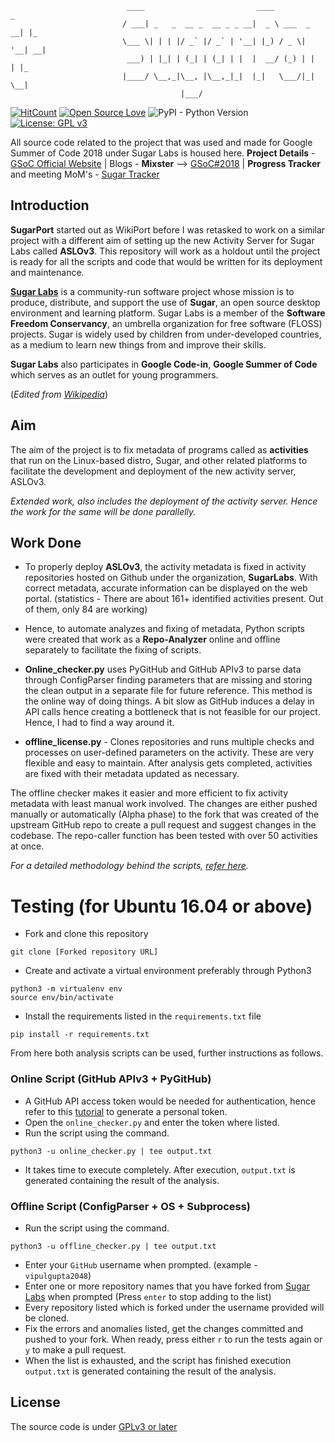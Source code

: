                               ____                         ____            _   
                             / ___| _   _  __ _  __ _ _ __|  _ \ ___  _ __| |_ 
                             \___ \| | | |/ _` |/ _` | '__| |_) / _ \| '__| __|
                              ___) | |_| | (_| | (_| | |  |  __/ (_) | |  | |_ 
                             |____/ \__,_|\__, |\__,_|_|  |_|   \___/|_|   \__|
                                          |___/                                

[![HitCount](http://hits.dwyl.io/vipulgupta2048/sugarport.svg)](http://hits.dwyl.io/vipulgupta2048/sugarport) [![Open Source Love](https://badges.frapsoft.com/os/v1/open-source.png?v=103)](https://github.com/ellerbrock/open-source-badges/)  ![PyPI - Python Version](https://img.shields.io/pypi/pyversions/Django.svg) [![License: GPL v3](https://img.shields.io/badge/License-GPL%20v3-blue.svg)](https://www.gnu.org/licenses/gpl-3.0)


All source code related to the project that was used and made for Google Summer of Code 2018 under Sugar Labs is housed here. 
**Project Details** - [GSoC Official Website](http://tiny.cc/vgsoc) | Blogs - **Mixster** --> [GSoC#2018](https://mixstersite.wordpress.com/gsoc2018/) | **Progress Tracker** and meeting MoM's - [Sugar Tracker](https://docs.google.com/document/d/1VdzjA-DnEBh0ntHY17ktXlp7c2pIofq8458gSCTwiSM/edit?usp=sharing)

## Introduction
**SugarPort** started out as WikiPort before I was retasked to work on a similar project with a different aim of setting up the new Activity Server for Sugar Labs called **ASLOv3**. This repository will work as a holdout until the project is ready for all the scripts and code that would be written for its deployment and maintenance.

**[Sugar Labs](https://sugarlabs.org/)** is a community-run software project whose mission is to produce, distribute, and support the use of **Sugar**, an open source desktop environment and learning platform. Sugar Labs is a member of the **Software Freedom Conservancy**, an umbrella organization for free software (FLOSS) projects. Sugar is widely used by children from under-developed countries, as a medium to learn new things from and improve their skills. 

**Sugar Labs** also participates in **Google Code-in**, **Google Summer of Code** which serves as an outlet for young programmers. 

(_Edited from [Wikipedia](https://en.wikipedia.org/wiki/Sugar_Labs)_)

## Aim
The aim of the project is to fix metadata of programs called as **activities** that run on the Linux-based distro, Sugar, and other related platforms to facilitate the development and deployment of the new activity server, ASLOv3. 

_Extended work, also includes the deployment of the activity server. Hence the work for the same will be done parallelly._

## Work Done
- To properly deploy **ASLOv3**, the activity metadata is fixed in activity repositories hosted on Github under the organization, **SugarLabs**. With correct metadata, accurate information can be displayed on the web portal. 
(statistics - There are about 161+ identified activities present. Out of them, only 84 are working)

- Hence, to automate analyzes and fixing of metadata, Python scripts were created that work as a **Repo-Analyzer** online and offline separately to facilitate the fixing of scripts.

- **Online_checker.py** uses PyGitHub and GitHub APIv3 to parse data through ConfigParser finding parameters that are missing and storing the clean output in a separate file for future reference. This method is the online way of doing things. A bit slow as GitHub induces a delay in API calls hence creating a bottleneck that is not feasible for our project. Hence, I had to find a way around it. 

- **offline_license.py** - Clones repositories and runs multiple checks and processes on user-defined parameters on the activity. These are very flexible and easy to maintain. After analysis gets completed, activities are fixed with their metadata updated as necessary.

The offline checker makes it easier and more efficient to fix activity metadata with least manual work involved.  The changes are either pushed manually or automatically (Alpha phase) to the fork that was created of the upstream GitHub repo to create a pull request and suggest changes in the codebase. The repo-caller function has been tested with over 50 activities at once. 

_For a detailed methodology behind the scripts, [refer here](https://docs.google.com/document/d/1VdzjA-DnEBh0ntHY17ktXlp7c2pIofq8458gSCTwiSM/edit?disco=AAAABzrX54M)._

# Testing (for Ubuntu 16.04 or above)
-  Fork and clone this repository 
```
git clone [Forked repository URL]
```

- Create and activate a virtual environment preferably through Python3

```
python3 -m virtualenv env
source env/bin/activate
```
    
- Install the requirements listed in the `requirements.txt` file

```
pip install -r requirements.txt
``` 

From here both analysis scripts can be used, further instructions as follows. 

### Online Script (GitHub APIv3 + PyGitHub)

- A GitHub API access token would be needed for authentication, hence refer to this [tutorial](https://help.github.com/articles/creating-a-personal-access-token-for-the-command-line/) to generate a personal token.
- Open the `online_checker.py` and enter the token where listed. 
- Run the script using the command. 

```shell
python3 -u online_checker.py | tee output.txt
```

- It takes time to execute completely. After execution, `output.txt` is generated containing the result of the analysis. 
  
### Offline Script (ConfigParser + OS + Subprocess)
 
- Run the script using the command. 
```shell
python3 -u offline_checker.py | tee output.txt
```
- Enter your `GitHub` username when prompted. (example - `vipulgupta2048`) 
- Enter one or more repository names that you have forked from [Sugar Labs](https://github.com/sugarlabs) when prompted (Press `enter` to stop adding to the list)
- Every repository listed which is forked under the username provided will be cloned. 
- Fix the errors and anomalies listed, get the changes committed and pushed to your fork. When ready, press either `r` to run the tests again or `y` to make a pull request. 
- When the list is exhausted, and the script has finished execution `output.txt` is generated containing the result of the analysis.

## License
The source code is under [GPLv3 or later](https://github.com/vipulgupta2048/SugarPort/blob/master/COPYING)
